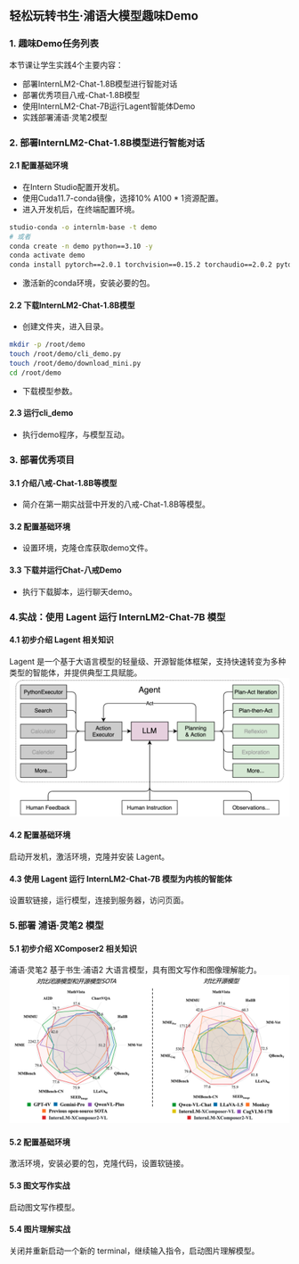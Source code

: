 ## 轻松玩转书生·浦语大模型趣味Demo

### 1. 趣味Demo任务列表
本节课让学生实践4个主要内容：
- 部署InternLM2-Chat-1.8B模型进行智能对话
- 部署优秀项目八戒-Chat-1.8B模型
- 使用InternLM2-Chat-7B运行Lagent智能体Demo
- 实践部署浦语·灵笔2模型

### 2. 部署InternLM2-Chat-1.8B模型进行智能对话
#### 2.1 配置基础环境
- 在Intern Studio配置开发机。
- 使用Cuda11.7-conda镜像，选择10% A100 * 1资源配置。
- 进入开发机后，在终端配置环境。

```bash
studio-conda -o internlm-base -t demo
# 或者
conda create -n demo python==3.10 -y
conda activate demo
conda install pytorch==2.0.1 torchvision==0.15.2 torchaudio==2.0.2 pytorch-cuda=11.7 -c pytorch -c nvidia
```

- 激活新的conda环境，安装必要的包。

#### 2.2 下载InternLM2-Chat-1.8B模型
- 创建文件夹，进入目录。
```bash
mkdir -p /root/demo
touch /root/demo/cli_demo.py
touch /root/demo/download_mini.py
cd /root/demo
```
- 下载模型参数。

#### 2.3 运行cli_demo
- 执行demo程序，与模型互动。

### 3. 部署优秀项目
#### 3.1 介绍八戒-Chat-1.8B等模型
- 简介在第一期实战营中开发的八戒-Chat-1.8B等模型。

#### 3.2 配置基础环境
- 设置环境，克隆仓库获取demo文件。

#### 3.3 下载并运行Chat-八戒Demo
- 执行下载脚本，运行聊天demo。

### 4.实战：使用 Lagent 运行 InternLM2-Chat-7B 模型
#### 4.1 初步介绍 Lagent 相关知识
Lagent 是一个基于大语言模型的轻量级、开源智能体框架，支持快速转变为多种类型的智能体，并提供典型工具赋能。
![示例图片](images/HW2_note1.png)
#### 4.2 配置基础环境
启动开发机，激活环境，克隆并安装 Lagent。
#### 4.3 使用 Lagent 运行 InternLM2-Chat-7B 模型为内核的智能体
设置软链接，运行模型，连接到服务器，访问页面。

### 5.部署 浦语·灵笔2 模型
#### 5.1 初步介绍 XComposer2 相关知识
浦语·灵笔2 基于书生·浦语2 大语言模型，具有图文写作和图像理解能力。
![示例图片](images/HW2_note2.png)
#### 5.2 配置基础环境
激活环境，安装必要的包，克隆代码，设置软链接。

#### 5.3 图文写作实战
启动图文写作模型。
#### 5.4 图片理解实战
关闭并重新启动一个新的 terminal，继续输入指令，启动图片理解模型。

